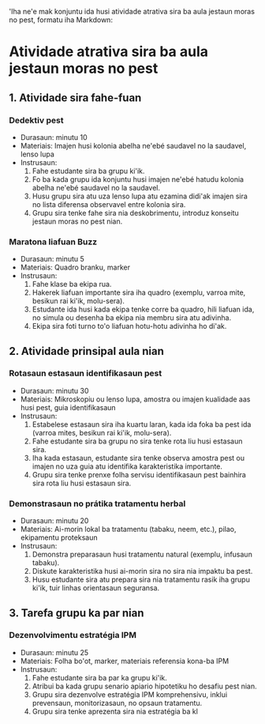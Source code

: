 'Iha ne'e mak konjuntu ida husi atividade atrativa sira ba aula jestaun moras no pest, formatu iha Markdown:

# Atividade atrativa sira ba aula jestaun moras no pest

## 1. Atividade sira fahe-fuan

### Dedektiv pest
- Durasaun: minutu 10
- Materiais: Imajen husi kolonia abelha ne'ebé saudavel no la saudavel, lenso lupa
- Instrusaun:
  1. Fahe estudante sira ba grupu ki'ik.
  2. Fo ba kada grupu ida konjuntu husi imajen ne'ebé hatudu kolonia abelha ne'ebé saudavel no la saudavel.
  3. Husu grupu sira atu uza lenso lupa atu ezamina didi'ak imajen sira no lista diferensa observavel entre kolonia sira.
  4. Grupu sira tenke fahe sira nia deskobrimentu, introduz konseitu jestaun moras no pest nian.

### Maratona liafuan Buzz
- Durasaun: minutu 5
- Materiais: Quadro branku, marker
- Instrusaun:
  1. Fahe klase ba ekipa rua.
  2. Hakerek liafuan importante sira iha quadro (exemplu, varroa mite, besikun rai ki'ik, molu-sera).
  3. Estudante ida husi kada ekipa tenke corre ba quadro, hili liafuan ida, no simula ou desenha ba ekipa nia membru sira atu adivinha.
  4. Ekipa sira foti turno to'o liafuan hotu-hotu adivinha ho di'ak.

## 2. Atividade prinsipal aula nian

### Rotasaun estasaun identifikasaun pest
- Durasaun: minutu 30
- Materiais: Mikroskopiu ou lenso lupa, amostra ou imajen kualidade aas husi pest, guia identifikasaun
- Instrusaun:
  1. Estabelese estasaun sira iha kuartu laran, kada ida foka ba pest ida (varroa mites, besikun rai ki'ik, molu-sera).
  2. Fahe estudante sira ba grupu no sira tenke rota liu husi estasaun sira.
  3. Iha kada estasaun, estudante sira tenke observa amostra pest ou imajen no uza guia atu identifika karakteristika importante.
  4. Grupu sira tenke prenxe folha servisu identifikasaun pest bainhira sira rota liu husi estasaun sira.

### Demonstrasaun no prátika tratamentu herbal
- Durasaun: minutu 20
- Materiais: Ai-morin lokal ba tratamentu (tabaku, neem, etc.), pilao, ekipamentu proteksaun
- Instrusaun:
  1. Demonstra preparasaun husi tratamentu natural (exemplu, infusaun tabaku).
  2. Diskute karakteristika husi ai-morin sira no sira nia impaktu ba pest.
  3. Husu estudante sira atu prepara sira nia tratamentu rasik iha grupu ki'ik, tuir linhas orientasaun seguransa.

## 3. Tarefa grupu ka par nian

### Dezenvolvimentu estratégia IPM
- Durasaun: minutu 25
- Materiais: Folha bo'ot, marker, materiais referensia kona-ba IPM
- Instrusaun:
  1. Fahe estudante sira ba par ka grupu ki'ik.
  2. Atribui ba kada grupu senario apiario hipotetiku ho desafiu pest nian.
  3. Grupu sira dezenvolve estratégia IPM komprehensivu, inklui prevensaun, monitorizasaun, no opsaun tratamentu.
  4. Grupu sira tenke aprezenta sira nia estratégia ba kl
